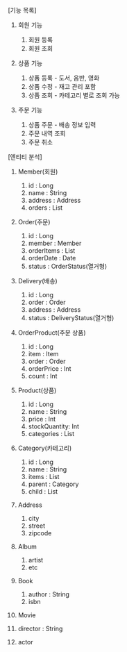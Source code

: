[기능 목록]
1. 회원 기능
   1. 회원 등록
   2. 회원 조회
   
2. 상품 기능
   1. 상품 등록 - 도서, 음반, 영화
   2. 상품 수정 - 재고 관리 포함
   3. 상품 조회 - 카테고리 별로 조회 가능

3. 주문 기능
   1. 상품 주문 - 배송 정보 입력
   2. 주문 내역 조회
   3. 주문 취소

[엔티티 분석]
1. Member(회원)
   1. id : Long
   2. name : String
   3. address : Address
   4. orders : List

2. Order(주문)
   1. id : Long
   2. member : Member
   3. orderItems : List
   4. orderDate : Date
   5. status : OrderStatus(열거형)
   
3. Delivery(배송)
   1. id : Long
   2. order : Order
   3. address : Address
   4. status : DeliveryStatus(열거형)
   
4. OrderProduct(주문 상품)
   1. id : Long
   2. item : Item
   3. order : Order
   4. orderPrice : Int
   5. count : Int
   
5. Product(상품)
   1. id : Long
   2. name : String
   3. price : Int
   4. stockQuantity: Int
   5. categories : List

6. Category(카테고리)
   1. id : Long
   2. name : String
   3. items : List
   4. parent : Category
   5. child : List

7. Address
   1. city
   2. street
   3. zipcode
   
8. Album
   1. artist
   2. etc

9. Book
   1. author : String
   2. isbn
   
10. Movie 
   1. director : String
   2. actor


































